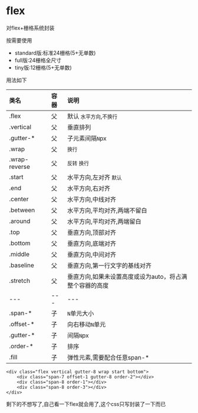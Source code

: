 # flex
对flex+栅格系统封装

按需要使用
* standard版:标准24栅格(5+无单数)
* full版:24栅格全尺寸
* tiny版:12栅格(5+无单数)

用法如下

|类名|容器|说明
|:---|:---|:---|
|.flex|父|默认 `水平方向`,`不换行`|
|.vertical|父|垂直排列|
|.gutter-*|父|子元素间隔`N`px|
|.wrap|父|`换行`|
|.wrap-reverse|父|`反转` `换行`|
|.start|父|水平方向,左对齐 `默认`|
|.end|父|水平方向,右对齐|
|.center|父|水平方向,中线对齐|
|.between|父|水平方向,平均对齐,两端不留白|
|.around|父|水平方向,平均对齐,两端留白|
|.top|父|垂直方向,顶部对齐|
|.bottom|父|垂直方向,底端对齐|
|.middle|父|垂直方向,中间对齐|
|.baseline|父|垂直方向,第一行文字的基线对齐|
|.stretch|父|垂直方向,如果未设置高度或设为auto，将占满整个容器的高度|
|---|---|---|
|.span-*|子|`N`单元大小|
|.offset-*|子|向右移动`N`单元|
|.gutter-*|子|间隔`N`px|
|.order-*|子|排序|
|.fill|子|弹性元素,需要配合任意span-*|

```
<div class="flex vertical gutter-8 wrap start bottom">
    <div class="span-7 offset-1 gutter-8 order-2"></div>
    <div class="span-8 order-1"></div>
    <div class="span-8 order-3"></div>
</div>
```
剩下的不想写了,自己看一下flex就会用了,这个css只写封装了一下而已